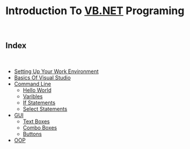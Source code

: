 # Introduction To [VB.NET](https://docs.microsoft.com/en-us/dotnet/visual-basic/) Programing

<br/>

## Index

<br/>

-   [Setting Up Your Work Environment](\Setting-Up-Your-Work-Enviroment 'Get Started And Set Things Up!')
-   [Basics Of Visual Studio](index.md 'NYI')
-   [Command Line](index.md 'NYI')
    -   [Hello World](index.md 'NYI')
    -   [Varibles](index.md 'NYI')
    -   [If Statements](index.md 'NYI')
    -   [Select Statements](index.md 'NYI')
-   [GUI](index.md 'NYI')
    -   [Text Boxes](index.md 'NYI')
    -   [Combo Boxes](index.md 'NYI')
    -   [Buttons](index.md 'NYI')
-   [OOP](index.md 'NYI')
